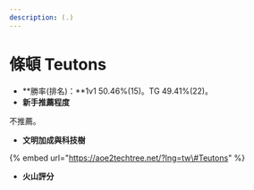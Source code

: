 ```yaml
---
description: (.)
---
```


# 條頓 Teutons

* **勝率\(排名\)：**1v1 50.46%\(15\)。TG 49.41%\(22\)。
* **新手推薦程度**

不推薦。

* **文明加成與科技樹**

{% embed url="https://aoe2techtree.net/?lng=tw\#Teutons" %}

* **火山評分**



